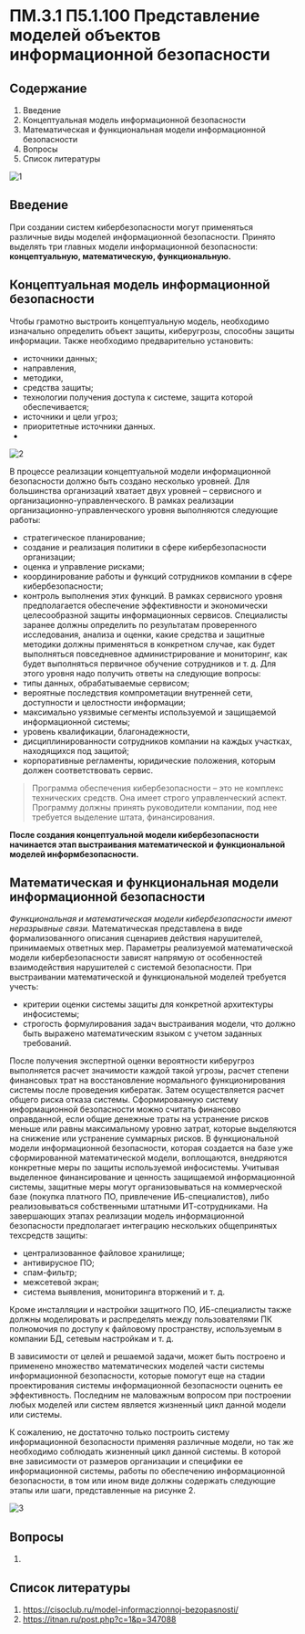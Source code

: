 # ПМ.3.1 П5.1.100 Представление моделей объектов информационной безопасности
## Содержание
1. Введение
2. Концептуальная модель информационной безопасности
3. Математическая и функциональная модели информационной безопасности
4. Вопросы
5. Список литературы

![1]()

## Введение
При создании систем кибербезопасности могут применяться различные виды моделей информационной безопасности. Принято выделять три главных модели информационной безопасности: **концептуальную, математическую, функциональную.**

## Концептуальная модель информационной безопасности
Чтобы грамотно выстроить концептуальную модель, необходимо изначально определить объект защиты, киберугрозы, способны защиты информации. Также необходимо предварительно установить: 
- источники данных; 
- направления, 
- методики, 
- средства защиты; 
- технологии получения доступа к системе, защита которой обеспечивается; 
- источники и цели угроз;
- приоритетные источники данных.
- 
![2]()

В процессе реализации концептуальной модели информационной безопасности должно быть создано несколько уровней. Для большинства организаций хватает двух уровней – сервисного и организационно-управленческого. 
В рамках реализации организационно-управленческого уровня выполняются следующие работы: 
- стратегическое планирование; 
- создание и реализация политики в сфере кибербезопасности организации; 
- оценка и управление рисками;
- координирование работы и функций сотрудников компании в сфере кибербезопасности; 
- контроль выполнения этих функций. 
В рамках сервисного уровня предполагается обеспечение эффективности и экономически целесообразной защиты информационных сервисов. Специалисты заранее должны определить по результатам проверенного исследования, анализа и оценки, какие средства и защитные методики должны применяться в конкретном случае, как будет выполняться повседневное администрирование и мониторинг, как будет выполняться первичное обучение сотрудников и т. д. Для этого уровня надо получить ответы на следующие вопросы: 
- типы данных, обрабатываемые сервисом;
- вероятные последствия компрометации внутренней сети, доступности и целостности информации; 
- максимально уязвимые сегменты используемой и защищаемой информационной системы; 
- уровень квалификации, благонадежности,
- дисциплинированности сотрудников компании на каждых участках, находящихся под защитой;
- корпоративные регламенты, юридические положения, которым должен соответствовать сервис. 
> Программа обеспечения кибербезопасности – это не комплекс технических средств. Она имеет строго управленческий аспект. Программу должны принять руководители компании, под нее требуется выделение штата, финансирования. 

**После создания концептуальной модели кибербезопасности начинается этап выстраивания математической и функциональной моделей информбезопасности.**

## Математическая и функциональная модели информационной безопасности

*Функциональная и математическая модели кибербезопасности имеют неразрывные связи.* Математическая представлена в виде формализованного описания сценариев действия нарушителей, принимаемых ответных мер. Параметры реализуемой математической модели кибербезопасности зависят напрямую от особенностей взаимодействия нарушителей с системой безопасности. При выстраивании математической и функциональной моделей требуется учесть: 
- критерии оценки системы защиты для конкретной архитектуры инфосистемы; 
- строгость формулирования задач выстраивания модели, что должно быть выражено математическим языком с учетом заданных требований. 

После получения экспертной оценки вероятности киберугроз выполняется расчет значимости каждой такой угрозы, расчет степени финансовых трат на восстановление
нормального функционирования системы после проведения кибератак. Затем осуществляется расчет общего риска отказа системы. Сформированную систему информационной безопасности можно считать финансово оправданной, если общие денежные траты на устранение рисков меньше или равны максимальному уровню затрат, которые выделяются на снижение или устранение суммарных рисков. В функциональной модели информационной безопасности, которая создается на базе уже сформированной математической модели, воплощаются, внедряются конкретные меры по защиты используемой инфосистемы. Учитывая выделенное финансирование и ценность защищаемой информационной системы, защитные меры могут организовываться на коммерческой базе (покупка платного ПО, привлечение ИБ-специалистов), либо реализовываться собственными штатными ИТ-сотрудниками. На завершающих этапах реализации модель информационной безопасности предполагает интеграцию нескольких общепринятых техсредств защиты:
- централизованное файловое хранилище; 
- антивирусное ПО; 
- спам-фильтр; 
- межсетевой экран; 
- система выявления, мониторинга вторжений и т. д. 

Кроме инсталляции и настройки защитного ПО, ИБ-специалисты также должны моделировать и распределять между пользователями ПК полномочия по доступу к файловому пространству, используемым в компании БД, сетевым настройкам и т. д.

В зависимости от целей и решаемой задачи, может быть построено и применено множество математических моделей части системы информационной безопасности, которые помогут еще на стадии проектирования системы информационной безопасности оценить ее эффективность.
Последним не маловажным вопросом при построении любых моделей или систем является жизненный цикл данной модели или системы.

К сожалению, не достаточно только построить систему информационной безопасности применяя различные модели, но так же необходимо соблюдать жизненный цикл данной системы. В которой вне зависимости от размеров организации и специфики ее информационной системы, работы по обеспечению информационной безопасности, в том или ином виде должны содержать следующие этапы или шаги, представленные на рисунке 2.

![3]()

## Вопросы

1.

## Список литературы
1. https://cisoclub.ru/model-informaczionnoj-bezopasnosti/
2. https://itnan.ru/post.php?c=1&p=347088
